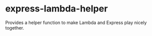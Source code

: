 # express-lambda-helper
Provides a helper function to make Lambda and Express play nicely together.
